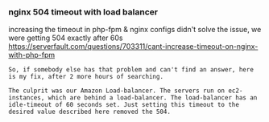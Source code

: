 ### nginx 504 timeout with load balancer
increasing the timeout in php-fpm & nginx configs didn't solve the issue, we were getting 504 exactly after 60s
https://serverfault.com/questions/703311/cant-increase-timeout-on-nginx-with-php-fpm
```
So, if somebody else has that problem and can't find an answer, here is my fix, after 2 more hours of searching.

The culprit was our Amazon Load-balancer. The servers run on ec2-instances, which are behind a load-balancer. The load-balancer has an idle-timeout of 60 seconds set. Just setting this timeout to the desired value described here removed the 504.
```
